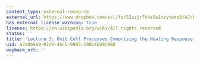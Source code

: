 ```yaml
---
content_type: external-resource
external_url: https://www.dropbox.com/scl/fo/52zzjr7t4s5w1xzytwtq8/AJcEtK_TPtYGIkPyFJA2vC0/Lecture%20Recordings?dl=0&preview=2022-9-15_Unit+Cell+Processes+Comprising+the+Healing+Response+%28Spector%29+2020.mp4&rlkey=qojtvzyd9q8cpudjtvj939i69&subfolder_nav_tracking=1
has_external_license_warning: true
license: https://en.wikipedia.org/wiki/All_rights_reserved
status: ''
title: 'Lecture 3: Unit Cell Processes Comprising the Healing Response by Prof. Spector'
uid: a7a8b9e0-01d0-4bc5-9905-198b4bb9c988
wayback_url: ''
---
```

